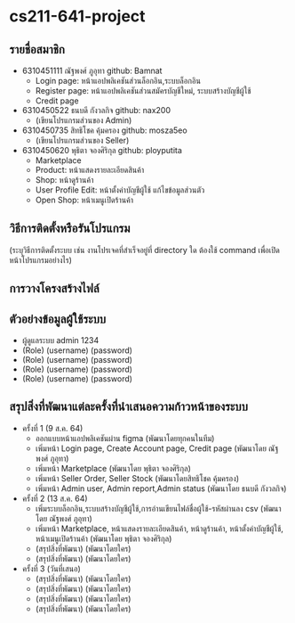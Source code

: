 # cs211-641-project

## รายชื่อสมาชิก
* 6310451111 ณัฐพงศ์ ภูอุทา github: Bamnat
  * Login page: หน้าแอปพลิเคชันส่วนล็อกอิน,ระบบล็อกอิน
  * Register page: หน้าแอปพลิเคชันส่วนสมัครบัญชีใหม่, ระบบสร้างบัญชีผู้ใช้
  * Credit page
* 6310450522 ธนบดี กังวลกิจ github: nax200
  * (เขียนโปรแกรมส่วนของ Admin)
* 6310450735 สิทธิโชค  คุ้มครอง github: mosza5eo
  * (เขียนโปรแกรมส่วนของ Seller)
* 6310450620 พุธิตา จองศิริกุล github: ployputita
  * Marketplace
  * Product: หน้าแสดงรายละเอียดสินค้า
  * Shop: หน้าดูร้านค้า
  * User Profile Edit: หน้าตั้งค่าบัญชีผู้ใช้ แก้ไขข้อมูลส่วนตัว
  * Open Shop: หน้าเมนูเปิดร้านค้า  


## วิธีการติดตั้งหรือรันโปรแกรม
(ระบุวิธีการติดตั้งระบบ เช่น งานโปรเจคที่สำเร็จอยู่ที่ directory ใด ต้องใช้ command เพื่อเปิดหน้าโปรแกรมอย่างไร)


## การวางโครงสร้างไฟล์

## ตัวอย่างข้อมูลผู้ใช้ระบบ
* ผู้ดูแลระบบ admin 1234
* (Role) (username) (password)
* (Role) (username) (password)
* (Role) (username) (password)
* (Role) (username) (password)

## สรุปสิ่งที่พัฒนาแต่ละครั้งที่นำเสนอความก้าวหน้าของระบบ
* ครั้งที่ 1 (9 ส.ค. 64)
  * ออกแบบหน้าแอปพลิเคชันผ่าน figma (พัฒนาโดยทุกคนในทีม)
  * เพิ่มหน้า Login page, Create Account page, Credit page (พัฒนาโดย ณัฐพงศ์ ภูอุทา)
  * เพิ่มหน้า Marketplace (พัฒนาโดย พุธิตา จองศิริกุล)
  * เพิ่มหน้า Seller Order, Seller Stock (พัฒนาโดยสิทธิโชค  คุ้มครอง)
  * เพิ่มหน้า Admin user, Admin report,Admin status  (พัฒนาโดย ธนบดี กังวลกิจ)
* ครั้งที่ 2 (13 ส.ค. 64)
  * เพิ่มระบบล็อกอิน,ระบบสร้างบัญชีผู้ใช้,การอ่านเขียนไฟล์ชื่อผู้ใช้-รหัสผ่านลง csv (พัฒนาโดย ณัฐพงศ์ ภูอุทา)
  * เพิ่มหน้า Marketplace, หน้าแสดงรายละเอียดสินค้า, หน้าดูร้านค้า, หน้าตั้งค่าบัญชีผู้ใช้, หน้าเมนูเปิดร้านค้า (พัฒนาโดย พุธิตา จองศิริกุล)
  * (สรุปสิ่งที่พัฒนา) (พัฒนาโดยใคร)
  * (สรุปสิ่งที่พัฒนา) (พัฒนาโดยใคร)
* ครั้งที่ 3 (วันที่เสนอ)
  * (สรุปสิ่งที่พัฒนา) (พัฒนาโดยใคร)
  * (สรุปสิ่งที่พัฒนา) (พัฒนาโดยใคร)
  * (สรุปสิ่งที่พัฒนา) (พัฒนาโดยใคร)
  * (สรุปสิ่งที่พัฒนา) (พัฒนาโดยใคร)  
